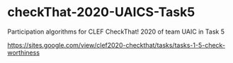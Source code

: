 # checkThat-2020-UAICS-Task5

Participation algorithms for CLEF CheckThat! 2020 of team UAIC in Task 5

https://sites.google.com/view/clef2020-checkthat/tasks/tasks-1-5-check-worthiness
